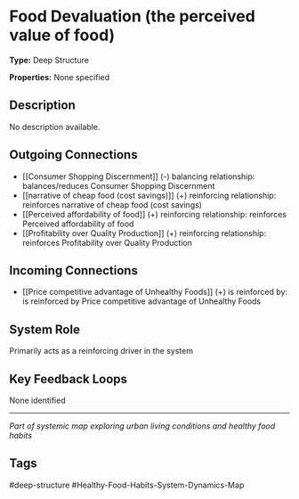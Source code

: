 # Food Devaluation (the perceived value of food)

**Type:** Deep Structure

**Properties:** None specified

## Description
No description available.

## Outgoing Connections
- [[Consumer Shopping Discernment]] (-) balancing relationship: balances/reduces Consumer Shopping Discernment
- [[narrative of cheap food (cost savings)]] (+) reinforcing relationship: reinforces narrative of cheap food (cost savings)
- [[Perceived affordability of food]] (+) reinforcing relationship: reinforces Perceived affordability of food
- [[Profitability over Quality Production]] (+) reinforcing relationship: reinforces Profitability over Quality Production

## Incoming Connections
- [[Price competitive advantage of Unhealthy Foods]] (+) is reinforced by: is reinforced by Price competitive advantage of Unhealthy Foods

## System Role
Primarily acts as a reinforcing driver in the system

## Key Feedback Loops
None identified

---
*Part of systemic map exploring urban living conditions and healthy food habits*

## Tags
#deep-structure #Healthy-Food-Habits-System-Dynamics-Map

